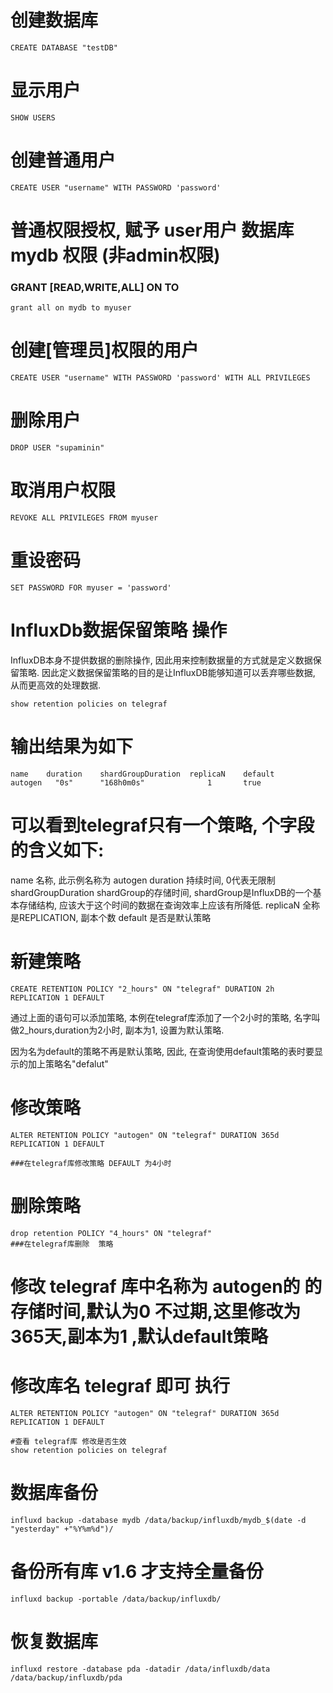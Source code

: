 # 创建数据库
```
CREATE DATABASE "testDB"
```
# 显示用户
```
SHOW USERS
```
# 创建普通用户
```
CREATE USER "username" WITH PASSWORD 'password'
```
# 普通权限授权, 赋予 user用户 数据库mydb 权限 (非admin权限)
### GRANT [READ,WRITE,ALL] ON TO  
```
grant all on mydb to myuser
```

# 创建[管理员]权限的用户
```
CREATE USER "username" WITH PASSWORD 'password' WITH ALL PRIVILEGES
```
# 删除用户
```
DROP USER "supaminin"
```
# 取消用户权限
```
REVOKE ALL PRIVILEGES FROM myuser
```
# 重设密码
```
SET PASSWORD FOR myuser = 'password'
```



# InfluxDb数据保留策略 操作
InfluxDB本身不提供数据的删除操作, 因此用来控制数据量的方式就是定义数据保留策略.
因此定义数据保留策略的目的是让InfluxDB能够知道可以丢弃哪些数据, 从而更高效的处理数据.
```
show retention policies on telegraf
```
# 输出结果为如下
```
name	duration	shardGroupDuration	replicaN	default
autogen	  "0s"	    "168h0m0s"	            1	    true
```
# 可以看到telegraf只有一个策略, 个字段的含义如下:

name 名称, 此示例名称为 autogen
duration 持续时间, 0代表无限制
shardGroupDuration shardGroup的存储时间, shardGroup是InfluxDB的一个基本存储结构, 应该大于这个时间的数据在查询效率上应该有所降低.
replicaN 全称是REPLICATION, 副本个数
default 是否是默认策略
 
# 新建策略
```
CREATE RETENTION POLICY "2_hours" ON "telegraf" DURATION 2h REPLICATION 1 DEFAULT
```
通过上面的语句可以添加策略, 本例在telegraf库添加了一个2小时的策略, 名字叫做2_hours,duration为2小时, 副本为1, 设置为默认策略.

因为名为default的策略不再是默认策略, 因此, 在查询使用default策略的表时要显示的加上策略名"defalut"

# 修改策略
```
ALTER RETENTION POLICY "autogen" ON "telegraf" DURATION 365d REPLICATION 1 DEFAULT

###在telegraf库修改策略 DEFAULT 为4小时
```
# 删除策略 
```
drop retention POLICY "4_hours" ON "telegraf"
###在telegraf库删除  策略 
```

# 修改 telegraf 库中名称为 autogen的 的 存储时间,默认为0 不过期,这里修改为365天,副本为1 ,默认default策略
# 修改库名 telegraf 即可 执行
```
ALTER RETENTION POLICY "autogen" ON "telegraf" DURATION 365d REPLICATION 1 DEFAULT

#查看 telegraf库 修改是否生效
show retention policies on telegraf
```
 
# 数据库备份
```
influxd backup -database mydb /data/backup/influxdb/mydb_$(date -d "yesterday" +"%Y%m%d")/
```
# 备份所有库 v1.6 才支持全量备份
```
influxd backup -portable /data/backup/influxdb/
```
# 恢复数据库
```
influxd restore -database pda -datadir /data/influxdb/data /data/backup/influxdb/pda
```

 
